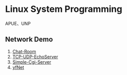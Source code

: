 # Linux System Programming
APUE、UNP

## Network Demo
1. [Chat-Room](https://github.com/ManateeFan/Linux-System-Programming/tree/master/NetworkProgramming/ChatRoom)
2. [TCP-UDP-EchoServer](https://github.com/ManateeFan/Linux-System-Programming/tree/master/NetworkProgramming/TCP_UDP_EchoServer)
3. [Simple-Cgi-Server](https://github.com/ManateeFan/Linux-Programming/tree/master/network_programming/simple_cgi)
3. [yfNet](https://github.com/ManateeFan/Linux-Programming/tree/master/network_programming/yfNet)
